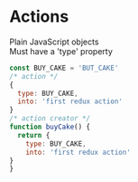 # Actions
Plain JavaScript objects    
Must have a 'type' property     
```javascript
const BUY_CAKE = 'BUT_CAKE'
/* action */
{
  type: BUY_CAKE,
  into: 'first redux action'
}
/* action creator */
function buyCake() {
  return {
    type: BUY_CAKE,
    into: 'first redux action'
}
}
```
